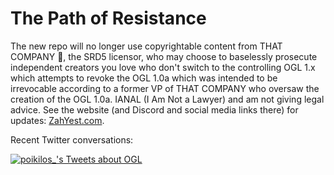 # The Path of Resistance
The new repo will no longer use copyrightable content from THAT COMPANY 🤡, the SRD5 licensor, who may choose to baselessly prosecute independent creators you love who don't switch to the controlling OGL 1.x which attempts to revoke the OGL 1.0a which was intended to be irrevocable according to a former VP of THAT COMPANY who oversaw the creation of the OGL 1.0a. IANAL (I Am Not a Lawyer) and am not giving legal advice. See the website (and Discord and social media links there) for updates: [ZahYest.com](https://zahyest.com).

Recent Twitter conversations:

[![poikilos_'s Tweets about OGL](https://user-images.githubusercontent.com/7557867/214200824-43f3e2fe-d19c-4dd5-902e-cfe80d613d94.png)](https://twitter.com/poikilos_)


